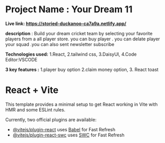 # Project Name : **Your Dream 11**
**Live link: https://storied-duckanoo-ca7a9a.netlify.app/**   

 

**description** : Build your dream cricket team by selecting your favorite players from a all player store. you can buy player . you can delate player your squad .you can also sent newsletter subscribe


**Technologies used:** 1.React, 2.tailwind css, 3.DaisyUI, 4.Code Editor:VSCODE




**3 key features :** 1.player buy option 2.claim money option, 3. React toast





# React + Vite

This template provides a minimal setup to get React working in Vite with HMR and some ESLint rules.

Currently, two official plugins are available:

- [@vitejs/plugin-react](https://github.com/vitejs/vite-plugin-react/blob/main/packages/plugin-react/README.md) uses [Babel](https://babeljs.io/) for Fast Refresh
- [@vitejs/plugin-react-swc](https://github.com/vitejs/vite-plugin-react-swc) uses [SWC](https://swc.rs/) for Fast Refresh

